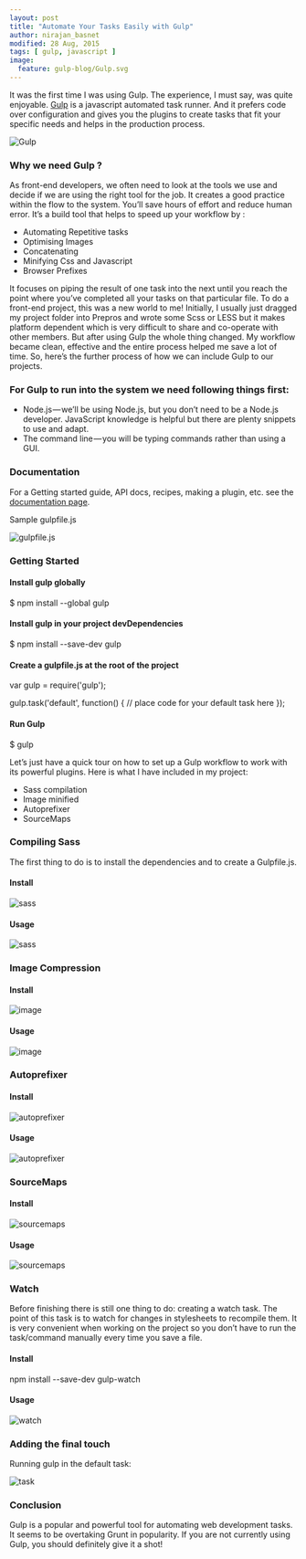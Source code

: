```yaml
---
layout: post
title: "Automate Your Tasks Easily with Gulp"
author: nirajan_basnet
modified: 28 Aug, 2015
tags: [ gulp, javascript ]
image:
  feature: gulp-blog/Gulp.svg
---
```


It was the first time I was using Gulp. The experience, I must say, was quite enjoyable.
[Gulp](https://www.gulpjs.com) is a javascript automated task runner. And it prefers code over configuration and gives you the plugins to create tasks that fit your specific needs and helps in the production process.

<!--more-->

![Gulp](https://d262ilb51hltx0.cloudfront.net/max/1400/1*jbeaev-Xdy4S4pNNJHwA0Q.png)

### Why we need Gulp ?

As front-end developers, we often need to look at the tools we use and decide if we are using the right tool for the job. It creates a good practice within the flow to the system. You’ll save hours of effort and reduce human error. It’s a build tool that helps to speed up your workflow by :
* Automating Repetitive tasks
* Optimising Images
* Concatenating
* Minifying Css and Javascript
* Browser Prefixes

It focuses on piping the result of one task into the next until you reach the point where you’ve completed all your tasks on that particular file.
To do a front-end project, this was a new world to me! Initially, I usually just dragged my project folder into Prepros and wrote some Scss or LESS but it makes platform dependent which is very difficult to share and co-operate with other members. But after using Gulp the whole thing changed. My workflow became clean, effective and the entire process helped me save a lot of time. So, here’s the further process of how we can include Gulp to our projects.

### For Gulp to run into the system we need following things first:

* Node.js — we’ll be using Node.js, but you don’t need to be a Node.js developer. JavaScript knowledge is helpful but there are plenty snippets to use and adapt.
* The command line — you will be typing commands rather than using a GUI.

### Documentation

For a Getting started guide, API docs, recipes, making a plugin, etc. see the [documentation page](https://github.com/gulpjs/gulp/blob/master/docs/README.md).

Sample gulpfile.js

![gulpfile.js](https://d262ilb51hltx0.cloudfront.net/max/700/1*HUunezYVm2zlYxsLludocQ.png)

### Getting Started

#### Install gulp globally

$ npm install --global gulp

#### Install gulp in your project devDependencies

$ npm install --save-dev gulp

#### Create a gulpfile.js at the root of the project

var gulp = require('gulp');

gulp.task('default', function() {
  // place code for your default task here
});

#### Run Gulp

$ gulp

Let’s just have a quick tour on how to set up a Gulp workflow to work with its powerful plugins. Here is what I have included in my project:
* Sass compilation
* Image minified
* Autoprefixer
* SourceMaps

### Compiling Sass

The first thing to do is to install the dependencies and to create a Gulpfile.js.

#### Install

![sass](https://d262ilb51hltx0.cloudfront.net/max/748/1*k3Q-en45Uba996wCKuIi1A.png)

#### Usage

![sass](https://d262ilb51hltx0.cloudfront.net/max/757/1*5Ufdi77cRL0RKi6pZu2sbg.png)

### Image Compression

#### Install
![image](https://d262ilb51hltx0.cloudfront.net/max/759/1*joNwufwJJUgFphaGg3k12w.png)

#### Usage
![image](https://d262ilb51hltx0.cloudfront.net/max/755/1*B6Gr29zNVBPlfUgKC5TVKQ.png)

### Autoprefixer

#### Install
![autoprefixer](https://d262ilb51hltx0.cloudfront.net/max/748/1*istDCs8RLJuWbJ3z5TXavA.png)

#### Usage
![autoprefixer](https://d262ilb51hltx0.cloudfront.net/max/756/1*SpCKtCguQWAtnXQHi23vsw.png)

### SourceMaps

#### Install

![sourcemaps](https://d262ilb51hltx0.cloudfront.net/max/751/1*Vm1n-IMkIVZBaiu-BYvlHA.png)

#### Usage

![sourcemaps](https://d262ilb51hltx0.cloudfront.net/max/760/1*0_KiBYmo0FczR9v52mad2w.png)

### Watch

Before finishing there is still one thing to do: creating a watch task. The point of this task is to watch for changes in stylesheets to recompile them. It is very convenient when working on the project so you don’t have to run the task/command manually every time you save a file.

#### Install

npm install --save-dev gulp-watch

#### Usage

![watch](https://d262ilb51hltx0.cloudfront.net/max/700/1*yEEs45GT_CXp35aLQ1Baqw.png "")

### Adding the final touch

Running gulp in the default task:

![task](https://d262ilb51hltx0.cloudfront.net/max/741/1*YSHzxpr-2Wc2-WzLtwP9ug.png)

### Conclusion

Gulp is a popular and powerful tool for automating web development tasks. It seems to be overtaking Grunt in popularity. If you are not currently using Gulp, you should definitely give it a shot!



